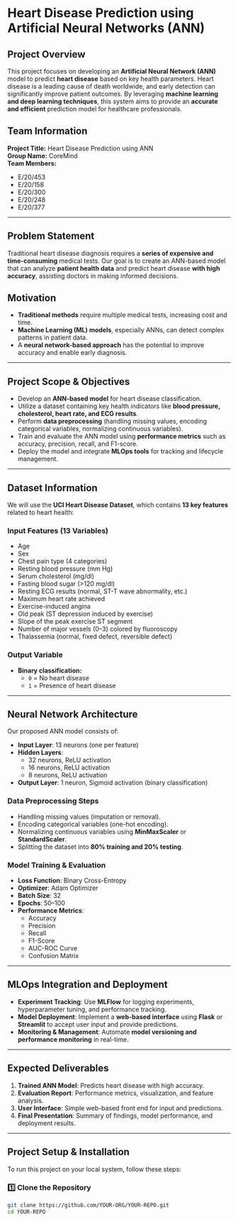 # **Heart Disease Prediction using Artificial Neural Networks (ANN)**  

## **Project Overview**  
This project focuses on developing an **Artificial Neural Network (ANN)** model to predict **heart disease** based on key health parameters. Heart disease is a leading cause of death worldwide, and early detection can significantly improve patient outcomes. By leveraging **machine learning and deep learning techniques**, this system aims to provide an **accurate and efficient** prediction model for healthcare professionals.

## **Team Information**  
**Project Title:** Heart Disease Prediction using ANN  
**Group Name:** CoreMind  
**Team Members:**  
- E/20/453  
- E/20/158  
- E/20/300  
- E/20/248  
- E/20/377  

---

## **Problem Statement**  
Traditional heart disease diagnosis requires a **series of expensive and time-consuming** medical tests. Our goal is to create an ANN-based model that can analyze **patient health data** and predict heart disease **with high accuracy**, assisting doctors in making informed decisions.

## **Motivation**  
- **Traditional methods** require multiple medical tests, increasing cost and time.  
- **Machine Learning (ML) models**, especially ANNs, can detect complex patterns in patient data.  
- A **neural network-based approach** has the potential to improve accuracy and enable early diagnosis.  

---

## **Project Scope & Objectives**  
- Develop an **ANN-based model** for heart disease classification.  
- Utilize a dataset containing key health indicators like **blood pressure, cholesterol, heart rate, and ECG results**.  
- Perform **data preprocessing** (handling missing values, encoding categorical variables, normalizing continuous variables).  
- Train and evaluate the ANN model using **performance metrics** such as accuracy, precision, recall, and F1-score.  
- Deploy the model and integrate **MLOps tools** for tracking and lifecycle management.  

---

## **Dataset Information**  
We will use the **UCI Heart Disease Dataset**, which contains **13 key features** related to heart health:  

### **Input Features (13 Variables)**  
- Age  
- Sex  
- Chest pain type (4 categories)  
- Resting blood pressure (mm Hg)  
- Serum cholesterol (mg/dl)  
- Fasting blood sugar (>120 mg/dl)  
- Resting ECG results (normal, ST-T wave abnormality, etc.)  
- Maximum heart rate achieved  
- Exercise-induced angina  
- Old peak (ST depression induced by exercise)  
- Slope of the peak exercise ST segment  
- Number of major vessels (0–3) colored by fluoroscopy  
- Thalassemia (normal, fixed defect, reversible defect)  

### **Output Variable**  
- **Binary classification:**  
  - `0` = No heart disease  
  - `1` = Presence of heart disease  

---

## **Neural Network Architecture**  
Our proposed ANN model consists of:  
- **Input Layer**: 13 neurons (one per feature)  
- **Hidden Layers**:  
  - 32 neurons, ReLU activation  
  - 16 neurons, ReLU activation  
  - 8 neurons, ReLU activation  
- **Output Layer**: 1 neuron, Sigmoid activation (binary classification)  

### **Data Preprocessing Steps**
- Handling missing values (imputation or removal).  
- Encoding categorical variables (one-hot encoding).  
- Normalizing continuous variables using **MinMaxScaler** or **StandardScaler**.  
- Splitting the dataset into **80% training and 20% testing**.  

### **Model Training & Evaluation**  
- **Loss Function**: Binary Cross-Entropy  
- **Optimizer**: Adam Optimizer  
- **Batch Size**: 32  
- **Epochs**: 50–100  
- **Performance Metrics**:  
  - Accuracy  
  - Precision  
  - Recall  
  - F1-Score  
  - AUC-ROC Curve  
  - Confusion Matrix  

---

## **MLOps Integration and Deployment**  
- **Experiment Tracking**: Use **MLFlow** for logging experiments, hyperparameter tuning, and performance tracking.  
- **Model Deployment**: Implement a **web-based interface** using **Flask** or **Streamlit** to accept user input and provide predictions.  
- **Monitoring & Management**: Automate **model versioning and performance monitoring** in real-time.  

---

## **Expected Deliverables**  
1. **Trained ANN Model**: Predicts heart disease with high accuracy.  
2. **Evaluation Report**: Performance metrics, visualization, and feature analysis.  
3. **User Interface**: Simple web-based front end for input and predictions.  
4. **Final Presentation**: Summary of findings, model performance, and deployment results.  

---

## **Project Setup & Installation**  
To run this project on your local system, follow these steps:

### **1️⃣ Clone the Repository**
```sh
git clone https://github.com/YOUR-ORG/YOUR-REPO.git
cd YOUR-REPO
